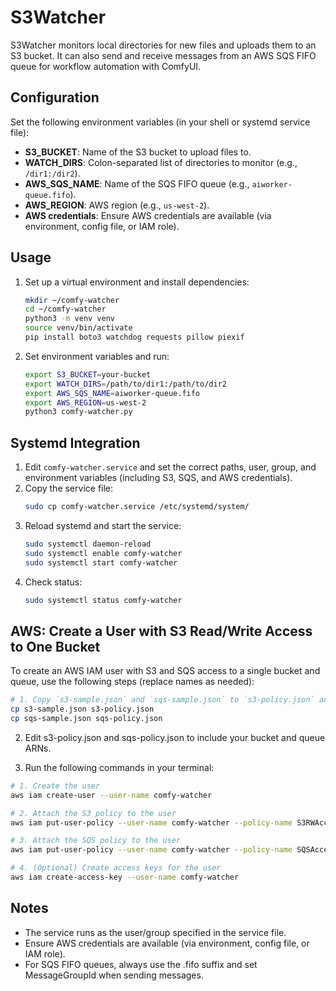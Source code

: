 # S3Watcher


S3Watcher monitors local directories for new files and uploads them to an S3 bucket. It can also send and receive messages from an AWS SQS FIFO queue for workflow automation with ComfyUI.

## Configuration


Set the following environment variables (in your shell or systemd service file):

- **S3_BUCKET**: Name of the S3 bucket to upload files to.
- **WATCH_DIRS**: Colon-separated list of directories to monitor (e.g., `/dir1:/dir2`).
- **AWS_SQS_NAME**: Name of the SQS FIFO queue (e.g., `aiworker-queue.fifo`).
- **AWS_REGION**: AWS region (e.g., `us-west-2`).
- **AWS credentials**: Ensure AWS credentials are available (via environment, config file, or IAM role).

## Usage

1. Set up a virtual environment and install dependencies:
   ```sh
   mkdir ~/comfy-watcher
   cd ~/comfy-watcher
   python3 -m venv venv
   source venv/bin/activate
   pip install boto3 watchdog requests pillow piexif
   ```

2. Set environment variables and run:
   ```sh
   export S3_BUCKET=your-bucket
   export WATCH_DIRS=/path/to/dir1:/path/to/dir2
   export AWS_SQS_NAME=aiworker-queue.fifo
   export AWS_REGION=us-west-2
   python3 comfy-watcher.py
   ```

## Systemd Integration


1. Edit `comfy-watcher.service` and set the correct paths, user, group, and environment variables (including S3, SQS, and AWS credentials).
2. Copy the service file:
   ```sh
   sudo cp comfy-watcher.service /etc/systemd/system/
   ```
3. Reload systemd and start the service:
   ```sh
   sudo systemctl daemon-reload
   sudo systemctl enable comfy-watcher
   sudo systemctl start comfy-watcher
   ```
4. Check status:
   ```sh
   sudo systemctl status comfy-watcher
   ```

## AWS: Create a User with S3 Read/Write Access to One Bucket


To create an AWS IAM user with S3 and SQS access to a single bucket and queue, use the following steps (replace names as needed):


```sh
# 1. Copy `s3-sample.json` and `sqs-sample.json` to `s3-policy.json` and `sqs-policy.json` respectively.
cp s3-sample.json s3-policy.json
cp sqs-sample.json sqs-policy.json
```

2. Edit s3-policy.json and sqs-policy.json to include your bucket and queue ARNs.

3. Run the following commands in your terminal:

```sh
# 1. Create the user
aws iam create-user --user-name comfy-watcher

# 2. Attach the S3 policy to the user
aws iam put-user-policy --user-name comfy-watcher --policy-name S3RWAccess --policy-document file://s3-policy.json

# 3. Attach the SQS policy to the user
aws iam put-user-policy --user-name comfy-watcher --policy-name SQSAccess --policy-document file://sqs-policy.json

# 4. (Optional) Create access keys for the user
aws iam create-access-key --user-name comfy-watcher
```

## Notes

- The service runs as the user/group specified in the service file.
- Ensure AWS credentials are available (via environment, config file, or IAM role).
- For SQS FIFO queues, always use the .fifo suffix and set MessageGroupId when sending messages.